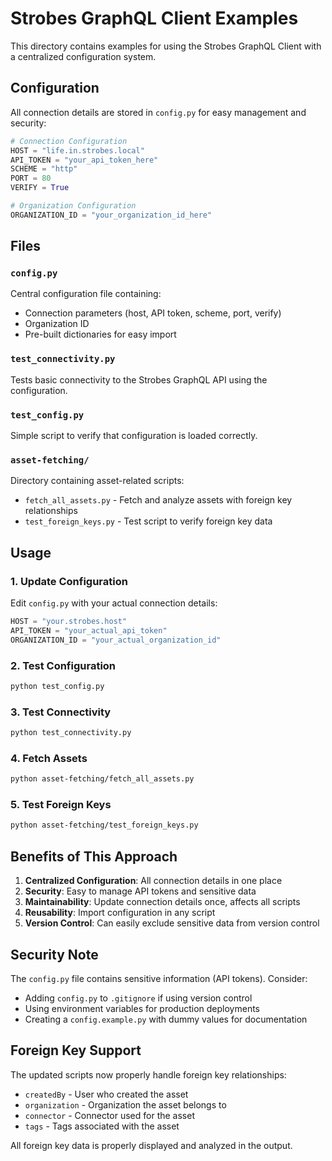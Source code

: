 # Strobes GraphQL Client Examples

This directory contains examples for using the Strobes GraphQL Client with a centralized configuration system.

## Configuration

All connection details are stored in `config.py` for easy management and security:

```python
# Connection Configuration
HOST = "life.in.strobes.local"
API_TOKEN = "your_api_token_here"
SCHEME = "http"
PORT = 80
VERIFY = True

# Organization Configuration
ORGANIZATION_ID = "your_organization_id_here"
```

## Files

### `config.py`
Central configuration file containing:
- Connection parameters (host, API token, scheme, port, verify)
- Organization ID
- Pre-built dictionaries for easy import

### `test_connectivity.py`
Tests basic connectivity to the Strobes GraphQL API using the configuration.

### `test_config.py`
Simple script to verify that configuration is loaded correctly.

### `asset-fetching/`
Directory containing asset-related scripts:
- `fetch_all_assets.py` - Fetch and analyze assets with foreign key relationships
- `test_foreign_keys.py` - Test script to verify foreign key data

## Usage

### 1. Update Configuration
Edit `config.py` with your actual connection details:

```python
HOST = "your.strobes.host"
API_TOKEN = "your_actual_api_token"
ORGANIZATION_ID = "your_actual_organization_id"
```

### 2. Test Configuration
```bash
python test_config.py
```

### 3. Test Connectivity
```bash
python test_connectivity.py
```

### 4. Fetch Assets
```bash
python asset-fetching/fetch_all_assets.py
```

### 5. Test Foreign Keys
```bash
python asset-fetching/test_foreign_keys.py
```

## Benefits of This Approach

1. **Centralized Configuration**: All connection details in one place
2. **Security**: Easy to manage API tokens and sensitive data
3. **Maintainability**: Update connection details once, affects all scripts
4. **Reusability**: Import configuration in any script
5. **Version Control**: Can easily exclude sensitive data from version control

## Security Note

The `config.py` file contains sensitive information (API tokens). Consider:
- Adding `config.py` to `.gitignore` if using version control
- Using environment variables for production deployments
- Creating a `config.example.py` with dummy values for documentation

## Foreign Key Support

The updated scripts now properly handle foreign key relationships:
- `createdBy` - User who created the asset
- `organization` - Organization the asset belongs to
- `connector` - Connector used for the asset
- `tags` - Tags associated with the asset

All foreign key data is properly displayed and analyzed in the output. 